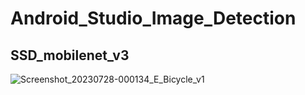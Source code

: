 # Android_Studio_Image_Detection

## SSD_mobilenet_v3

![Screenshot_20230728-000134_E_Bicycle_v1](https://github.com/AD-Codex/Android_Studio_Image_Detection/assets/126350818/fb5c816c-dc25-457f-be34-dc26f385e116)
